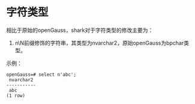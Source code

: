 # 字符类型

相比于原始的openGauss，shark对于字符类型的修改主要为：

1. n\N前缀修饰的字符串，其类型为nvarchar2，原始openGauss为bpchar类型。


示例：
```
openGauss=# select n'abc';
 nvarchar2
-----------
 abc
(1 row)

```